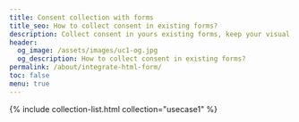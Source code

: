 ```yaml
---
title: Consent collection with forms
title_seo: How to collect consent in existing forms?
description: Collect consent in yours existing forms, keep your visual identity, let your end-users keeping control on their consent and increase user experience.
header:
  og_image: /assets/images/uc1-og.jpg
  og_description: How to collect consent in existing forms?
permalink: /about/integrate-html-form/
toc: false
menu: true
---
```


{% include collection-list.html collection="usecase1" %}

